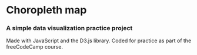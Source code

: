 # Choropleth map

### A simple data visualization practice project

Made with JavaScript and the D3.js library.
Coded for practice as part of the freeCodeCamp course.
